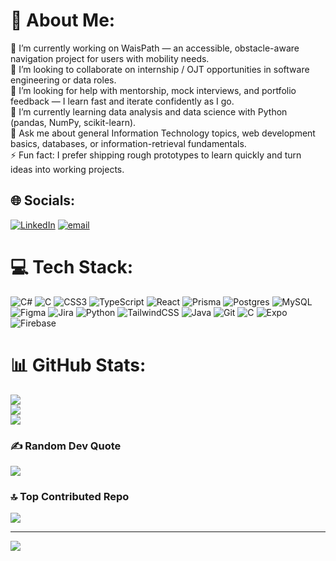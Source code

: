 # 💫 About Me:
🔭 I’m currently working on WaisPath — an accessible, obstacle-aware navigation project for users with mobility needs.<br>🤝 I’m looking to collaborate on internship / OJT opportunities in software engineering or data roles.<br>👐 I’m looking for help with mentorship, mock interviews, and portfolio feedback — I learn fast and iterate confidently as I go.<br>🌱 I’m currently learning data analysis and data science with Python (pandas, NumPy, scikit-learn).<br>💬 Ask me about general Information Technology topics, web development basics, databases, or information-retrieval fundamentals.<br>⚡ Fun fact: I prefer shipping rough prototypes to learn quickly and turn ideas into working projects.


## 🌐 Socials:
[![LinkedIn](https://img.shields.io/badge/LinkedIn-%230077B5.svg?logo=linkedin&logoColor=white)](https://linkedin.com/in/https://www.linkedin.com/in/matthew-jacob-insigne-8639b2312/) [![email](https://img.shields.io/badge/Email-D14836?logo=gmail&logoColor=white)](mailto:mjacobinsigne@gmail.com) 

# 💻 Tech Stack:
![C#](https://img.shields.io/badge/c%23-%23239120.svg?style=for-the-badge&logo=csharp&logoColor=white) ![C](https://img.shields.io/badge/c-%2300599C.svg?style=for-the-badge&logo=c&logoColor=white) ![CSS3](https://img.shields.io/badge/css3-%231572B6.svg?style=for-the-badge&logo=css3&logoColor=white) ![TypeScript](https://img.shields.io/badge/typescript-%23007ACC.svg?style=for-the-badge&logo=typescript&logoColor=white) ![React](https://img.shields.io/badge/react-%2320232a.svg?style=for-the-badge&logo=react&logoColor=%2361DAFB) ![Prisma](https://img.shields.io/badge/Prisma-3982CE?style=for-the-badge&logo=Prisma&logoColor=white) ![Postgres](https://img.shields.io/badge/postgres-%23316192.svg?style=for-the-badge&logo=postgresql&logoColor=white) ![MySQL](https://img.shields.io/badge/mysql-4479A1.svg?style=for-the-badge&logo=mysql&logoColor=white) ![Figma](https://img.shields.io/badge/figma-%23F24E1E.svg?style=for-the-badge&logo=figma&logoColor=white) ![Jira](https://img.shields.io/badge/jira-%230A0FFF.svg?style=for-the-badge&logo=jira&logoColor=white) ![Python](https://img.shields.io/badge/python-3670A0?style=for-the-badge&logo=python&logoColor=ffdd54) ![TailwindCSS](https://img.shields.io/badge/tailwindcss-%2338B2AC.svg?style=for-the-badge&logo=tailwind-css&logoColor=white) ![Java](https://img.shields.io/badge/java-%23ED8B00.svg?style=for-the-badge&logo=openjdk&logoColor=white) ![Git](https://img.shields.io/badge/git-%23F05033.svg?style=for-the-badge&logo=git&logoColor=white) ![C](https://img.shields.io/badge/c-%2300599C.svg?style=for-the-badge&logo=c&logoColor=white) ![Expo](https://img.shields.io/badge/expo-1C1E24?style=for-the-badge&logo=expo&logoColor=#D04A37) ![Firebase](https://img.shields.io/badge/firebase-%23039BE5.svg?style=for-the-badge&logo=firebase)
# 📊 GitHub Stats:
![](https://github-readme-stats.vercel.app/api?username=hukobumashuu&theme=dark&hide_border=false&include_all_commits=false&count_private=false)<br/>
![](https://nirzak-streak-stats.vercel.app/?user=hukobumashuu&theme=dark&hide_border=false)<br/>
![](https://github-readme-stats.vercel.app/api/top-langs/?username=hukobumashuu&theme=dark&hide_border=false&include_all_commits=false&count_private=false&layout=compact)

### ✍️ Random Dev Quote
![](https://quotes-github-readme.vercel.app/api?type=horizontal&theme=radical)

### 🔝 Top Contributed Repo
![](https://github-contributor-stats.vercel.app/api?username=hukobumashuu&limit=5&theme=shades-of-purple&combine_all_yearly_contributions=true)

---
[![](https://visitcount.itsvg.in/api?id=hukobumashuu&icon=2&color=2)](https://visitcount.itsvg.in)

<!-- Proudly created with GPRM ( https://gprm.itsvg.in ) -->
